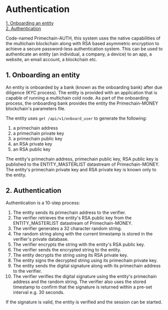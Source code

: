 # Authentication

[1. Onboarding an entity](#1-onboarding-an-entity)   
[2. Authentication](#2-authentication)   

Code-named Primechain-AUTH, this system uses the native capabilities of the multichain blockchain along with RSA based asymmetric encryption to achieve a secure password-less authentication system. This can be used to authenticate an entity (an individual, a company, a device) to an app, a website, an email account, a blockchain etc.

## 1. Onboarding an entity
An entity is onboarded by a bank (known as the onboarding bank) after due diligence (KYC process). The entity is provided with an application that is capable of running a multichain cold node. As part of the onboarding process, the onboarding bank provides the entity the Primechain-MONEY blockchain's parameters file.

The entity uses `get /api/v1/onboard_user` to generate the following:
1. a primechain address
2. a primechain private key
3. a primechain public key
4. an RSA private key
5. an RSA public key

The entity's primechain address, primechain public key, RSA public key is published to the ENTITY_MASTERLIST datastream of Primechain-MONEY. The entity's primechain private key and RSA private key is known only to the entity.

## 2. Authentication
Authentication is a 10-step process:
1. The entity sends its primechain address to the verifier.
2. The verifier retrieves the entity's RSA public key from the ENTITY_MASTERLIST datastream of Primechain-MONEY.
3. The verifier generates a 32 character random string.
4. The random string along with the current timestamp is stored in the verifier's private database.
5. The verifier encrypts the string with the entity's RSA public key.
6. The verifier sends the encrypted string to the entity.
7. The entity decrypts the string using its RSA private key.
8. The entity signs the decrypted string using its primechain private key.
9. The entity sends the digital signature along with its primechain address to the verifier.
10. The verifier verifies the digital signature using the entity's primechain address and the random string. The verifier also uses the stored timestamp to confirm that the signature is returned within a pre-set interval e.g. 30 seconds.

If the signature is valid, the entity is verified and the session can be started.
